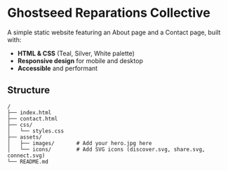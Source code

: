 # Ghostseed Reparations Collective

A simple static website featuring an About page and a Contact page, built with:
- **HTML & CSS** (Teal, Silver, White palette)
- **Responsive design** for mobile and desktop
- **Accessible** and performant

## Structure

```
/
├── index.html
├── contact.html
├── css/
│   └── styles.css
├── assets/
│   ├── images/       # Add your hero.jpg here
│   └── icons/        # Add SVG icons (discover.svg, share.svg, connect.svg)
└── README.md
```
